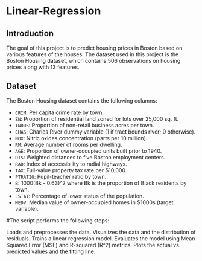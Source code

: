# Linear-Regression

## Introduction

The goal of this project is to predict housing prices in Boston based on various features of the houses. The dataset used in this project is the Boston Housing dataset, which contains 506 observations on housing prices along with 13 features.

## Dataset

The Boston Housing dataset contains the following columns:
- `CRIM`: Per capita crime rate by town.
- `ZN`: Proportion of residential land zoned for lots over 25,000 sq. ft.
- `INDUS`: Proportion of non-retail business acres per town.
- `CHAS`: Charles River dummy variable (1 if tract bounds river; 0 otherwise).
- `NOX`: Nitric oxides concentration (parts per 10 million).
- `RM`: Average number of rooms per dwelling.
- `AGE`: Proportion of owner-occupied units built prior to 1940.
- `DIS`: Weighted distances to five Boston employment centers.
- `RAD`: Index of accessibility to radial highways.
- `TAX`: Full-value property tax rate per $10,000.
- `PTRATIO`: Pupil-teacher ratio by town.
- `B`: 1000(Bk - 0.63)^2 where Bk is the proportion of Black residents by town.
- `LSTAT`: Percentage of lower status of the population.
- `MEDV`: Median value of owner-occupied homes in $1000s (target variable).

#The script performs the following steps:

Loads and preprocesses the data.
Visualizes the data and the distribution of residuals.
Trains a linear regression model.
Evaluates the model using Mean Squared Error (MSE) and R-squared (R^2) metrics.
Plots the actual vs. predicted values and the fitting line.
